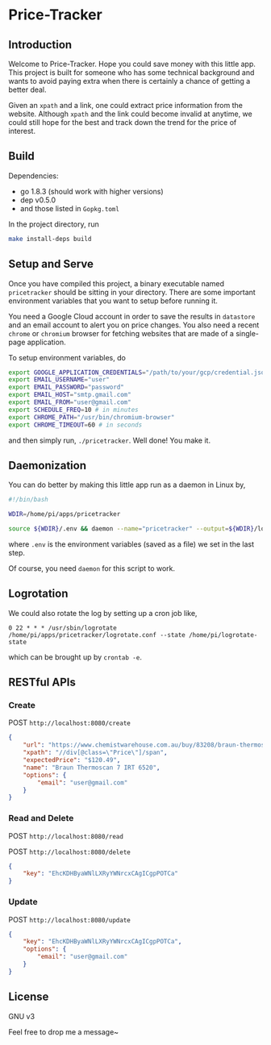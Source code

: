 # Price-Tracker

## Introduction

Welcome to Price-Tracker. Hope you could save money with this little app. This project is built for someone who has some technical background and wants to avoid paying extra when there is certainly a chance of getting a better deal.

Given an `xpath` and a link, one could extract price information from the website. Although `xpath` and the link could become invalid at anytime, we could still hope for the best and track down the trend for the price of interest.

## Build

Dependencies:

- go 1.8.3 (should work with higher versions)
- dep v0.5.0
- and those listed in `Gopkg.toml`

In the project directory, run

```bash
make install-deps build
```

## Setup and Serve

Once you have compiled this project, a binary executable named `pricetracker` should be sitting in your directory. There are some important environment variables that you want to setup before running it.

You need a Google Cloud account in order to save the results in `datastore` and an email account to alert you on price changes. You also need a recent `chrome` or `chromium` browser for fetching websites that are made of a single-page application.

To setup environment variables, do

```bash
export GOOGLE_APPLICATION_CREDENTIALS="/path/to/your/gcp/credential.json"
export EMAIL_USERNAME="user"
export EMAIL_PASSWORD="password"
export EMAIL_HOST="smtp.gmail.com"
export EMAIL_FROM="user@gmail.com"
export SCHEDULE_FREQ=10 # in minutes
export CHROME_PATH="/usr/bin/chromium-browser"
export CHROME_TIMEOUT=60 # in seconds
```

and then simply run, `./pricetracker`. Well done! You make it.

## Daemonization

You can do better by making this little app run as a daemon in Linux by,

```bash
#!/bin/bash

WDIR=/home/pi/apps/pricetracker

source ${WDIR}/.env && daemon --name="pricetracker" --output=${WDIR}/log ${WDIR}/pricetracker
```

where `.env` is the environment variables (saved as a file) we set in the last step.

Of course, you need `daemon` for this script to work.

## Logrotation

We could also rotate the log by setting up a cron job like,

```
0 22 * * * /usr/sbin/logrotate /home/pi/apps/pricetracker/logrotate.conf --state /home/pi/logrotate-state
```

which can be brought up by `crontab -e`.

## RESTful APIs

### Create

POST `http://localhost:8080/create`

```json
{
	"url": "https://www.chemistwarehouse.com.au/buy/83208/braun-thermoscan-7-irt-6520",
	"xpath": "//div[@class=\"Price\"]/span",
	"expectedPrice": "$120.49",
	"name": "Braun Thermoscan 7 IRT 6520",
	"options": {
		"email": "user@gmail.com"
	}
}
```

### Read and Delete

POST `http://localhost:8080/read`

POST `http://localhost:8080/delete`

```json
{
	"key": "EhcKDHByaWNlLXRyYWNrcxCAgICgpPOTCa"
}
```

### Update

POST `http://localhost:8080/update`

```json
{
	"key": "EhcKDHByaWNlLXRyYWNrcxCAgICgpPOTCa",
	"options": {
		"email": "user@gmail.com"
	}
}
```
## License

GNU v3

Feel free to drop me a message~